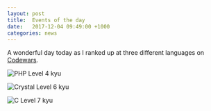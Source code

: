 ```yaml
---
layout: post
title:  Events of the day
date:   2017-12-04 09:49:00 +1000
categories: news
---
```


A wonderful day today as I ranked up at three different languages on [Codewars](https://www.codewars.com).

![PHP Level 4 kyu](/images/rankup/php-level-4.png 'Ranked up to 4 kyu in PHP')

![Crystal Level 6 kyu](/images/rankup/crystal-level-6.png 'Ranked up to 6 kyu in Crystal')

![C Level 7 kyu](/images/rankup/c-level-7.png 'Ranked up to 7 kyu in C')
